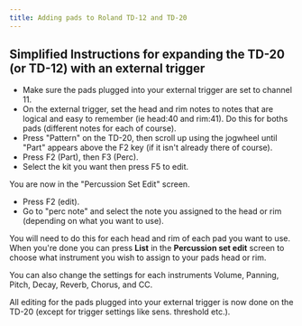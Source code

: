 ```yaml
---
title: Adding pads to Roland TD-12 and TD-20
---
```

## Simplified Instructions for expanding the TD-20 (or TD-12) with an external trigger

* Make sure the pads plugged into your external trigger are set to channel 11.
* On the external trigger, set the head and rim notes to notes that are logical
  and easy to remember (ie head:40 and rim:41). Do this for boths pads
  (different notes for each of course).
* Press "Pattern" on the TD-20, then scroll up using the jogwheel until "Part"
  appears above the F2 key (if it isn't already there of course).
* Press F2 (Part), then F3 (Perc).
* Select the kit you want then press F5 to edit.

You are now in the "Percussion Set Edit" screen.

* Press F2 (edit).
* Go to "perc note" and select the note you assigned to the head or rim
  (depending on what you want to use).

You will need to do this for each head and rim of each pad you want to use.
When you're done you can press **List** in the **Percussion set edit** screen to
choose what instrument you wish to assign to your pads head or rim.

You can also change the settings for each instruments Volume, Panning, Pitch,
Decay, Reverb, Chorus, and CC.

All editing for the pads plugged into your external trigger is now done on the
TD-20 (except for trigger settings like sens. threshold etc.).
